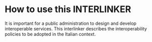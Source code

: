 # How to use this INTERLINKER
It is important for a public administration to design and develop interoperable services. This interlinker describes the interoperability policies to be adopted in the Italian context.